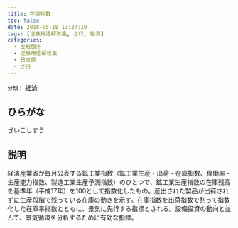 ```yaml
---
title: 在庫指数
toc: false
date: 2018-05-18 13:27:19
tags: [证券用语解说集, さ行, 経済]
categories:
  - 金融服务
  - 证券用语解说集
  - 日本語
  - さ行
---
```


`分類：` [経済](/tags/経済/)

## ひらがな

ざいこしすう

## 説明

経済産業省が毎月公表する鉱工業指数（鉱工業生産・出荷・在庫指数、稼働率・生産能力指数、製造工業生産予測指数）のひとつで、鉱工業生産指数の在庫残高を基準年（平成17年）を100として指数化したもの。産出された製品が出荷されずに生産段階で残っている在庫の動きを示す。在庫指数を出荷指数で割って指数化した在庫率指数とともに、景気に先行する指標とされる。設備投資の動向と並んで、景気循環を分析するために有効な指標。
